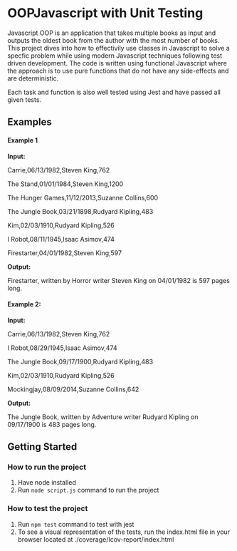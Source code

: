 # OOPJavascript with Unit Testing

Javascript OOP is an application that takes multiple books as input and outputs the oldest book from the author with the most number of books. This project dives into how to effectivily use classes in Javascript to solve a specfic problem while using modern Javascript techniques following test driven development. The code is written using functional Javascript where the approach is to use pure functions that do not have any side-effects and are deterministic.

Each task and function is also well tested using Jest and have passed all given tests.

## Examples

#### Example 1

**Input:**

Carrie,06/13/1982,Steven King,762

The Stand,01/01/1984,Steven King,1200

The Hunger Games,11/12/2013,Suzanne Collins,600

The Jungle Book,03/21/1898,Rudyard Kipling,483

Kim,02/03/1910,Rudyard Kipling,526

I Robot,08/11/1945,Isaac Asimov,474

Firestarter,04/01/1982,Steven King,597

**Output:**

Firestarter, written by Horror writer Steven King on 04/01/1982 is 597 pages long.

#### Example 2:

**Input:**

Carrie,06/13/1982,Steven King,762

I Robot,08/29/1945,Isaac Asimov,474

The Jungle Book,09/17/1900,Rudyard Kipling,483

Kim,02/03/1910,Rudyard Kipling,526

Mockingjay,08/09/2014,Suzanne Collins,642

**Output:**

The Jungle Book, written by Adventure writer Rudyard Kipling on 09/17/1900 is 483 pages long.

## Getting Started

### How to run the project

1. Have node installed
2. Run `node script.js` command to run the project

### How to test the project

1. Run `npm test` command to test with jest
2. To see a visual representation of the tests, run the index.html file in your browser located at ./coverage/Icov-report/index.html

